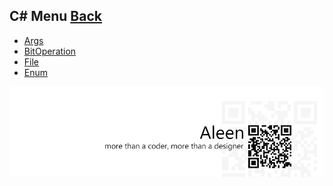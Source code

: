 ## C# Menu [Back](./../ProgrammingMenu.md)
* [Args](./../CSharp/Args/Args.md)
* [BitOperation](./../CSharp/BitOperation/BitOperation.md)
* [File](./../CSharp/File/File.md)
* [Enum](./../CSharp/Enum/Enum.md)

<a href="http://aleen42.github.io/" target="_blank" ><img src="./../../pic/tail.gif"></a>
